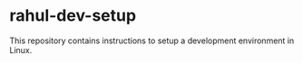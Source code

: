 rahul-dev-setup
===============

This repository contains instructions to setup a development environment in Linux.
